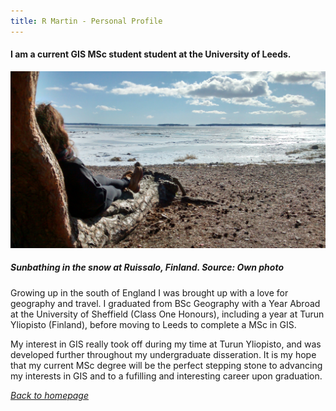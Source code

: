 ```yaml
---
title: R Martin - Personal Profile
---
```

#### I am a current GIS MSc student student at the University of Leeds.

![Sunbathing - R Martin](sunbathe1.jpg "Sunbathing in the snow at Ruissalo, Finland")
##### Sunbathing in the snow at Ruissalo, Finland. Source: Own photo

Growing up in the south of England I was brought up with a love for geography and travel. I graduated from BSc Geography with a Year Abroad at the University of Sheffield (Class One Honours), including a year at Turun Yliopisto (Finland), before moving to Leeds to complete a MSc in GIS.

My interest in GIS really took off during my time at Turun Yliopisto, and was developed further throughout my undergraduate disseration. It is my hope that my current MSc degree will be the perfect stepping stone to advancing my interests in GIS and to a fufilling and interesting career upon graduation.

[*Back to homepage*](https://gy19rgm.github.io/)